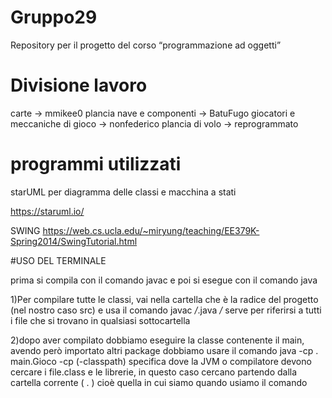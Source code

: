# Gruppo29
Repository per il progetto del corso “programmazione ad oggetti”


# Divisione lavoro

carte -> mmikee0
plancia nave e componenti -> BatuFugo
giocatori e meccaniche di gioco -> nonfederico
plancia di volo -> reprogrammato


# programmi utilizzati

starUML per diagramma delle classi e macchina a stati

https://staruml.io/

SWING
https://web.cs.ucla.edu/~miryung/teaching/EE379K-Spring2014/SwingTutorial.html

#USO DEL TERMINALE

prima si compila con il comando javac e poi si esegue con il comando java

1)Per compilare tutte le classi, vai nella cartella che è la radice del progetto (nel nostro caso src) e usa il comando 
	javac */*.java
*/* serve per riferirsi a tutti i file che si trovano in qualsiasi sottocartella

2)dopo aver compilato dobbiamo eseguire la classe contenente il main, avendo però importato altri package dobbiamo usare il comando
	java -cp . main.Gioco
-cp (-classpath) specifica dove la JVM o compilatore devono cercare i file.class e le librerie, in questo caso cercano partendo dalla cartella corrente ( . ) cioè quella in cui siamo quando usiamo il comando
